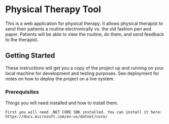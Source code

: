 ﻿# Physical Therapy Tool

This is a web application for physical therapy. It allows physical therapist to send their patients a routine electronically vs. the old fashion pen and paper. 
Patients will be able to view the routine, do them, and send feedback to the therapist.

## Getting Started

These instructions will get you a copy of the project up and running on your local machine for development and testing purposes. See deployment for notes on how to deploy the project on a live system.

### Prerequisites

Things you will need installed and how to install them.

```
First you will need .NET CORE SDK installed. You can install it here:
https://docs.microsoft.com/en-us/dotnet/core/

```
